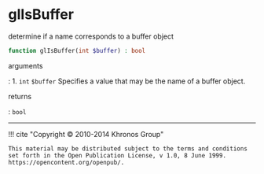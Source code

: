 # glIsBuffer
determine if a name corresponds to a buffer object

```php
function glIsBuffer(int $buffer) : bool
```

arguments

:    1. `int` `$buffer` Specifies a value that may be the name of a buffer object.

returns

:    `bool` 

---
     

!!! cite "Copyright © 2010-2014 Khronos Group"

    This material may be distributed subject to the terms and conditions set forth in the Open Publication License, v 1.0, 8 June 1999. https://opencontent.org/openpub/.